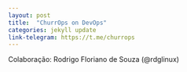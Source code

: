 ```yaml
---
layout: post
title:  "ChurrOps on DevOps"
categories: jekyll update
link-telegram: https://t.me/churrops
---
```

Colaboração: Rodrigo Floriano de Souza (@rdglinux)
